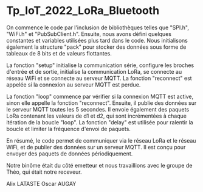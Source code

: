 # Tp_IoT_2022_LoRa_Bluetooth

On commence le code par l'inclusion de bibliothèques telles que "SPI.h", "WiFi.h" et "PubSubClient.h". Ensuite, nous avons défini quelques constantes et variables utilisées plus tard dans le code. Nous initialisons également la structure "pack" pour stocker des données sous forme de tableaux de 8 bits et de valeurs flottantes.

La fonction "setup" initialise la communication série, configure les broches d'entrée et de sortie, initialise la communication LoRa, se connecte au réseau WiFi et se connecte au serveur MQTT. La fonction "reconnect" est appelée si la connexion au serveur MQTT est perdue.

La fonction "loop" commence par vérifier si la connexion MQTT est active, sinon elle appelle la fonction "reconnect". Ensuite, il publie des données sur le serveur MQTT toutes les 5 secondes. Il envoie également des paquets LoRa contenant les valeurs de d1 et d2, qui sont incrémentées à chaque itération de la boucle "loop". La fonction "delay" est utilisée pour ralentir la boucle et limiter la fréquence d'envoi de paquets.

En résumé, le code permet de communiquer via le réseau LoRa et le réseau WiFi, et de publier des données sur un serveur MQTT. Il est conçu pour envoyer des paquets de données périodiquement.

Notre binôme était du côté emetteur et nous travaillions avec le groupe de Théo, qui était notre receveur.  


Alix LATASTE
Oscar AUGAY
